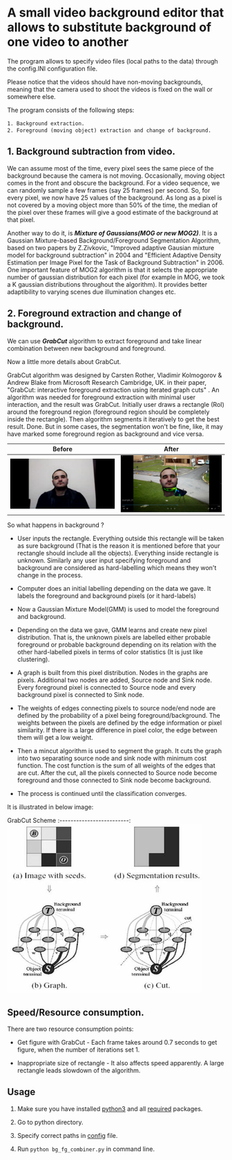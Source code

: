 # A small video background editor that allows to substitute background of one video to another

The program allows to specify video files (local paths to the data) through the config.INI configuration file.

Please notice that the videos should have non-moving backgrounds, meaning that the camera used to shoot the videos is fixed on the wall or somewhere else.

The program consists of the following steps:

    1. Background extraction.
    2. Foreground (moving object) extraction and change of background.

## 1. Background subtraction from video.

We can assume most of the time, every pixel sees the same piece of the background because the camera is not moving. Occasionally, moving object comes in the front and obscure the background. For a video sequence, we can randomly sample a few frames (say 25 frames) per second. So, for every pixel, we now have 25 values of the background. As long as a pixel is not covered by a moving object more than 50% of the time, the median of the pixel over these frames will give a good estimate of the background at that pixel.

Another way to do it, is ***Mixture of Gaussians(MOG or new MOG2)***. It is a Gaussian Mixture-based Background/Foreground Segmentation Algorithm, based on two papers by Z.Zivkovic, "Improved adaptive Gausian mixture model for background subtraction" in 2004 and "Efficient Adaptive Density Estimation per Image Pixel for the Task of Background Subtraction" in 2006. One important feature of MOG2 algorithm is that it selects the appropriate number of gaussian distribution for each pixel (for example in MOG, we took a K gaussian distributions throughout the algorithm). It provides better adaptibility to varying scenes due illumination changes etc.

## 2. Foreground extraction and change of background.

We can use ***GrabCut*** algorithm to extract foreground and take linear combination between new background and foreground.

Now a little more details about GrabCut. 

GrabCut algorithm was designed by Carsten Rother, Vladimir Kolmogorov & Andrew Blake from Microsoft Research Cambridge, UK. in their paper, "GrabCut: interactive foreground extraction using iterated graph cuts" . An algorithm was needed for foreground extraction with minimal user interaction, and the result was GrabCut. Initially user draws a rectangle (RoI) around the foreground region (foreground region should be completely inside the rectangle). Then algorithm segments it iteratively to get the best result. Done. But in some cases, the segmentation won't be fine, like, it may have marked some foreground region as background and vice versa. 

Before                     |  After
:-------------------------:|:-------------------------:
![](_assets/before.png)    |  ![](_assets/after.png)


So what happens in background ?

* User inputs the rectangle. Everything outside this rectangle will be taken as sure background (That is the reason it is mentioned before that your rectangle should include all the objects). Everything inside rectangle is unknown. Similarly any user input specifying foreground and background are considered as hard-labelling which means they won't change in the process.

* Computer does an initial labelling depending on the data we gave. It labels the foreground and background pixels (or it hard-labels)

* Now a Gaussian Mixture Model(GMM) is used to model the foreground and background.

* Depending on the data we gave, GMM learns and create new pixel distribution. That is, the unknown pixels are labelled either probable foreground or probable background depending on its relation with the other hard-labelled pixels in terms of color statistics (It is just like clustering).

* A graph is built from this pixel distribution. Nodes in the graphs are pixels. Additional two nodes are added, Source node and Sink node. Every foreground pixel is connected to Source node and every background pixel is connected to Sink node.

* The weights of edges connecting pixels to source node/end node are defined by the probability of a pixel being foreground/background. The weights between the pixels are defined by the edge information or pixel similarity. If there is a large difference in pixel color, the edge between them will get a low weight.

* Then a mincut algorithm is used to segment the graph. It cuts the graph into two separating source node and sink node with minimum cost function. The cost function is the sum of all weights of the edges that are cut. After the cut, all the pixels connected to Source node become foreground and those connected to Sink node become background.

* The process is continued until the classification converges.

It is illustrated in below image:

GrabCut Scheme
:-------------------------:
![](_assets/grabcut_scheme.jpg)


## Speed/Resource consumption.

There are two resource consumption points:

* Get figure with GrabCut - Each frame takes around 0.7 seconds to get figure, when the number of iterations set 1.

* Inappropriate size of rectangle - It also affects speed apparently. A large rectangle leads slowdown of the algorithm. 



## Usage

1. Make sure you have installed [python3](https://www.python.org/downloads/) and all [required](https://github.com/lev1khachatryan/VideoBackgroundEditor/blob/master/requirements.txt) packages.

2. Go to python directory.

3. Specify correct paths in [config](https://github.com/lev1khachatryan/VideoBackgroundEditor/blob/master/python/config.INI) file.

4. Run `python bg_fg_combiner.py` in command line.



